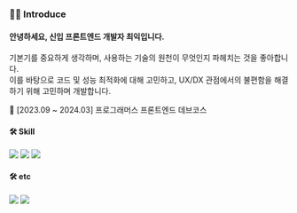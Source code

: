 ### 🙇‍♂️ Introduce
#### 안녕하세요, 신입 프론트엔드 개발자 최익입니다.

<div>기본기를 중요하게 생각하며, 사용하는 기술의 원천이 무엇인지 파헤치는 것을 좋아합니다.</div>
<div>이를 바탕으로 코드 및 성능 최적화에 대해 고민하고, UX/DX 관점에서의 불편함을 해결하기 위해 고민하며 개발합니다.</div>
<p></p>
📖 [2023.09 ~ 2024.03] 프로그래머스 프론트엔드 데브코스 
<div>
  <h4>🛠️ Skill</h4>
    <div><div/>
    <img src="https://img.shields.io/badge/JS-F7DF1E?style=flat&logo=JavaScript&logoColor=black"/>
    <img src="https://img.shields.io/badge/TS-3178C6?style=flat&logo=typescript&logoColor=black"/>
    <img src="https://img.shields.io/badge/React-61DAFB?style=flat&logo=React&logoColor=black"/>
  <h4>🛠️ etc</h4>
      <img src="https://img.shields.io/badge/git-F05032?style=flat&logo=git&logoColor=black"/>
      <img src="https://img.shields.io/badge/figma-F24E1E?style=flat&logo=figma&logoColor=black"/>
</div>
      
